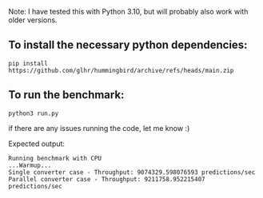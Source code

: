 Note: I have tested this with Python 3.10, but will probably also work with older versions.

## To install the necessary python dependencies:

```
pip install https://github.com/glhr/hummingbird/archive/refs/heads/main.zip
```

## To run the benchmark:
```
python3 run.py
```

if there are any issues running the code, let me know :)

Expected output:
```
Running benchmark with CPU
...Warmup...
Single converter case - Throughput: 9074329.598076593 predictions/sec
Parallel converter case - Throughput: 9211758.952215407 predictions/sec
```
